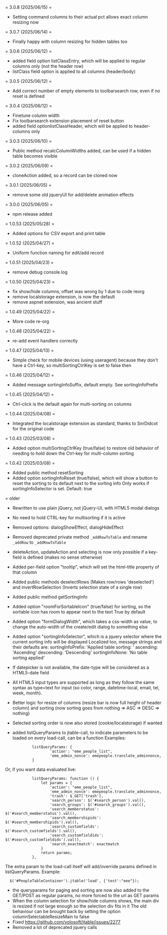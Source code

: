 = 3.0.8 (2025/06/15) =
* Setting command columns to their actual pct allows exact column resizing now

= 3.0.7 (2025/06/14) =
* Finally happy with column resizing for hidden tables too

= 3.0.6 (2025/06/12) =
* added field option listClassEntry, which will be applied to regular columns only (not the header row)
* listClass field option is applied to all columns (header/body)

= 3.0.5 (2025/06/12) =
* Add correct number of empty elements to toolbarsearch row, even if no reset is defined

= 3.0.4 (2025/06/12) =
* Finetune column width
* Fix toolbarsearch extension placement of reset button
* added field optionlistClassHeader, which will be applied to header-columns only

= 3.0.3 (2025/06/10) =
* Public method recalcColumnWidths added, can be used if a hidden table becomes visible

= 3.0.2 (2025/06/09) =
* cloneAction added, so a record can be cloned now

= 3.0.1 (2025/06/05) =
* remove some old jqueryUI for add/delete animation effects

= 3.0.0 (2025/06/05) =
* npm release added

= 1.0.53 (2025/05/28) =
* Added options for CSV export and print table

= 1.0.52 (2025/04/27) =
* Uniform function naming for edit/add record

= 1.0.51 (2025/04/23) =
* remove debug console.log

= 1.0.50 (2025/04/23) =
* fix show/hide columns, offset was wrong by 1 due to code reorg
* remove localstorage extension, is now the default
* remove aspnet extension, was ancient stuff

= 1.0.49 (2025/04/22) =
* More code re-org

= 1.0.48 (2025/04/22) =
* re-add event handlers correctly

= 1.0.47 (2025/04/13) =
* Simple check for mobile devices (using useragent) because they don't have a Ctrl-key, so multiSortingCtrlKey is set to false then

= 1.0.46 (2025/04/12) =
* Added message sortingInfoSuffix, default empty. See sortingInfoPrefix

= 1.0.45 (2025/04/12) =
* Ctrl-click is the default again for multi-sorting on columns

= 1.0.44 (2025/04/08) =
* Integrated the localstorage extension as standard, thanks to SnrDidcot for the original code

= 1.0.43 (2025/03/08) =
* Added option multiSortingCtrlKey (true/false) to restore old behavior of needing to hold down the Ctrl-key for multi-column sorting

= 1.0.42 (2025/03/08) =
* Added public method resetSorting
* Added option sortingInfoReset (true/false), which will show a button to reset the sorting to its default next to the sorting info
  Only works if sortingInfoSelector is set. Default: true

= older
* Rewritten to use plain jQuery, not jQuery-UI, with HTML5 modal dialogs
* No need to hold CTRL-key for multisorting if it is active
* Removed options: dialogShowEffect, dialogHideEffect
* Removed deprecated private method `_addRowToTable` and rename `_addRow` to `_addRowToTable`
* deleteAction, updateAction and selecting is now only possible if a key-field is defined (makes no sense otherwise)

* Added per-field option "tooltip", which will set the html-title property of that column
* Added public methods deselectRows (Makes row/rows 'deselected') and invertRowSelection (Inverts selection state of a single row)
* Added public method getSortingInfo
* Added option "roomForSortableIcon" (true/false) for sorting, so the sortable icon has room to appear next to the text
  True by default
* Added option "formDialogWidth", which takes a css-width as value, to change the auto-width of the create/edit dialog to something else
* Added option "sortingInfoSelector", which is a jquery selector where the current sorting info will be displayed
  Localized too, message strings and their defaults are:
                sortingInfoPrefix: 'Applied table sorting: '
                ascending: 'Ascending'
                descending: 'Descending'
                sortingInfoNone: 'No table sorting applied'

* If datepicker is not available, the date-type will be considered as a HTML5-date field
* All HTML5 input types are supported as long as they follow the same syntax as type=text for input (so color, range, datetime-local, email, tel, week, month).
* Better logic for resize of columns (resize bar is now full height of header column) and sorting (now sorting goes from nothing => ASC => DESC => nothing)
* Selected sorting order is now also stored (cookie/localstorage) if wanted
* added listQueryParams to jtable-call, to indicate parameters to be loaded on
every load-call, can be a function
  Examples:
```
            listQueryParams: {
                    'action': "eme_people_list",
                    'eme_admin_nonce': emepeople.translate_adminnonce,
			}
```
  Or, if you want data evaluated live:
```
            listQueryParams: function () {
                let params = {
                    'action': "eme_people_list",
                    'eme_admin_nonce': emepeople.translate_adminnonce,
                    'trash': $_GET['trash'],
                    'search_person': $('#search_person').val(),
                    'search_groups': $('#search_groups').val(),
                    'search_memberstatus': $('#search_memberstatus').val(),
                    'search_membershipids': $('#search_membershipids').val(),
                    'search_customfields': $('#search_customfields').val(),
                    'search_customfieldids': $('#search_customfieldids').val(),
                    'search_exactmatch': exactmatch
                }
                return params;
            },
```
  The extra param to the load-call itself will add/override params defined in
  listQueryParams. Example:
```
  $('#PeopleTableContainer').jtable('load', {'test':"eee"});
```
* the queryparams for paging and sorting are now also added to the GET/POST as
regular params, no more forced to the url as GET params
* When the column selection for show/hide columns shows, the main div is resized if not large enough so the selection div fits in it
  The old behaviour can be brought back by setting the option columnSelectableResizeMain to false
* Fixed https://github.com/volosoft/jtable/issues/2277
* Removed a lot of deprecated jquery calls
